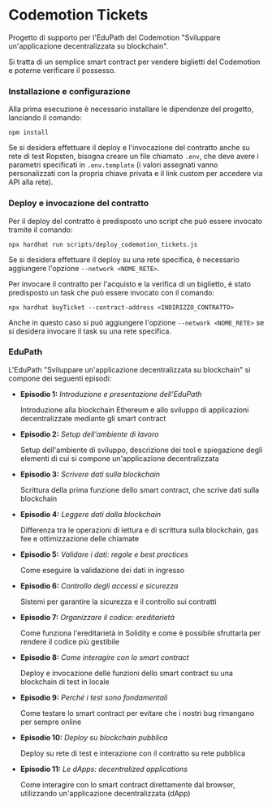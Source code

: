 # Codemotion Tickets

Progetto di supporto per l'EduPath del Codemotion "Sviluppare un'applicazione decentralizzata su blockchain".

Si tratta di un semplice smart contract per vendere biglietti del Codemotion e poterne verificare il possesso.

### Installazione e configurazione

Alla prima esecuzione è necessario installare le dipendenze del progetto, lanciando il comando:

```npm install```

Se si desidera effettuare il deploy e l'invocazione del contratto anche su rete di test Ropsten, bisogna creare un file chiamato `.env`, che deve avere i parametri specificati in `.env.template` (i valori assegnati vanno personalizzati con la propria chiave privata e il link custom per accedere via API alla rete).

### Deploy e invocazione del contratto

Per il deploy del contratto è predisposto uno script che può essere invocato tramite il comando:

```npx hardhat run scripts/deploy_codemotion_tickets.js```

Se si desidera effettuare il deploy su una rete specifica, è necessario aggiungere l'opzione `--network <NOME_RETE>`.

Per invocare il contratto per l'acquisto e la verifica di un biglietto, è stato predisposto un task che può essere invocato con il comando:

```npx hardhat buyTicket --contract-address <INDIRIZZO_CONTRATTO>```

Anche in questo caso si può aggiungere l'opzione `--network <NOME_RETE>` se si desidera invocare il task su una rete specifica.

### EduPath

L'EduPath "Sviluppare un'applicazione decentralizzata su blockchain" si compone dei seguenti episodi:

* **Episodio 1:** *Introduzione e presentazione dell'EduPath*

    Introduzione alla blockchain Ethereum e allo sviluppo di applicazioni decentralizzate mediante gli smart contract

* **Episodio 2:** *Setup dell'ambiente di lavoro*

    Setup dell'ambiente di sviluppo, descrizione dei tool e spiegazione degli elementi di cui si compone un'applicazione decentralizzata

* **Episodio 3:** *Scrivere dati sulla blockchain*

    Scrittura della prima funzione dello smart contract, che scrive dati sulla blockchain

* **Episodio 4:** *Leggere dati dalla blockchain*

    Differenza tra le operazioni di lettura e di scrittura sulla blockchain, gas fee e ottimizzazione delle chiamate

* **Episodio 5:** *Validare i dati: regole e best practices*

    Come eseguire la validazione dei dati in ingresso

* **Episodio 6:** *Controllo degli accessi e sicurezza*

    Sistemi per garantire la sicurezza e il controllo sui contratti

* **Episodio 7:** *Organizzare il codice: ereditarietà*

    Come funziona l'ereditarietà in Solidity e come è possibile sfruttarla per rendere il codice più gestibile

* **Episodio 8:** *Come interagire con lo smart contract*

    Deploy e invocazione delle funzioni dello smart contract su una blockchain di test in locale

* **Episodio 9:** *Perché i test sono fondamentali*

    Come testare lo smart contract per evitare che i nostri bug rimangano per sempre online

* **Episodio 10:** *Deploy su blockchain pubblica*

    Deploy su rete di test e interazione con il contratto su rete pubblica

* **Episodio 11:** *Le dApps: decentralized applications*

    Come interagire con lo smart contract direttamente dal browser, utilizzando un'applicazione decentralizzata (dApp)